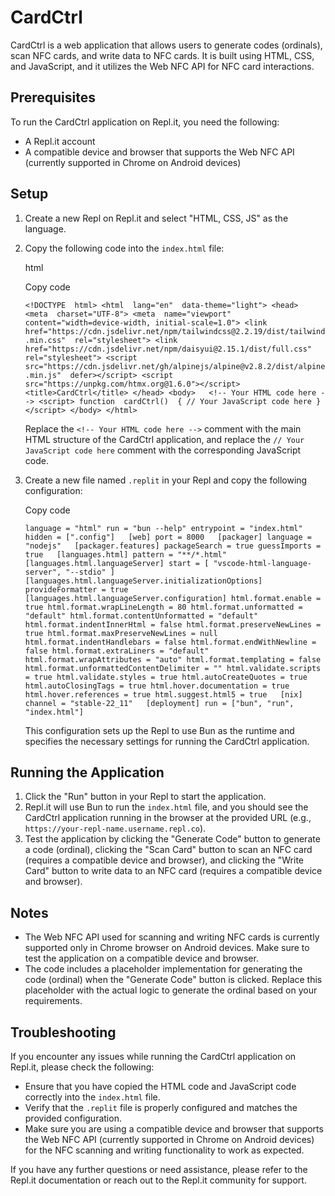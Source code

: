 
# CardCtrl

CardCtrl is a web application that allows users to generate codes (ordinals), scan NFC cards, and write data to NFC cards. It is built using HTML, CSS, and JavaScript, and it utilizes the Web NFC API for NFC card interactions.

## Prerequisites

To run the CardCtrl application on Repl.it, you need the following:

-   A Repl.it account
-   A compatible device and browser that supports the Web NFC API (currently supported in Chrome on Android devices)

## Setup

1.  Create a new Repl on Repl.it and select "HTML, CSS, JS" as the language.
2.  Copy the following code into the `index.html` file:
    
    html
    
    Copy code
    
    `<!DOCTYPE  html> <html  lang="en"  data-theme="light"> <head>   <meta  charset="UTF-8"> <meta  name="viewport"  content="width=device-width, initial-scale=1.0"> <link  href="https://cdn.jsdelivr.net/npm/tailwindcss@2.2.19/dist/tailwind.min.css"  rel="stylesheet"> <link  href="https://cdn.jsdelivr.net/npm/daisyui@2.15.1/dist/full.css"  rel="stylesheet"> <script  src="https://cdn.jsdelivr.net/gh/alpinejs/alpine@v2.8.2/dist/alpine.min.js"  defer></script> <script  src="https://unpkg.com/htmx.org@1.6.0"></script> <title>CardCtrl</title> </head> <body>   <!-- Your HTML code here --> <script> function  cardCtrl()  { // Your JavaScript code here } </script> </body> </html>`
    
    Replace the `<!-- Your HTML code here -->` comment with the main HTML structure of the CardCtrl application, and replace the `// Your JavaScript code here` comment with the corresponding JavaScript code.
3.  Create a new file named `.replit` in your Repl and copy the following configuration:
    
    Copy code
    
    `language = "html" run = "bun --help" entrypoint = "index.html"   hidden = [".config"]   [web] port = 8000   [packager] language = "nodejs"   [packager.features] packageSearch = true guessImports = true   [languages.html] pattern = "**/*.html"   [languages.html.languageServer] start = [ "vscode-html-language-server", "--stdio" ]   [languages.html.languageServer.initializationOptions] provideFormatter = true   [languages.html.languageServer.configuration] html.format.enable = true html.format.wrapLineLength = 80 html.format.unformatted = "default" html.format.contentUnformatted = "default" html.format.indentInnerHtml = false html.format.preserveNewLines = true html.format.maxPreserveNewLines = null html.format.indentHandlebars = false html.format.endWithNewline = false html.format.extraLiners = "default" html.format.wrapAttributes = "auto" html.format.templating = false html.format.unformattedContentDelimiter = "" html.validate.scripts = true html.validate.styles = true html.autoCreateQuotes = true html.autoClosingTags = true html.hover.documentation = true html.hover.references = true html.suggest.html5 = true   [nix] channel = "stable-22_11"   [deployment] run = ["bun", "run", "index.html"]`
    
    This configuration sets up the Repl to use Bun as the runtime and specifies the necessary settings for running the CardCtrl application.

## Running the Application

1.  Click the "Run" button in your Repl to start the application.
2.  Repl.it will use Bun to run the `index.html` file, and you should see the CardCtrl application running in the browser at the provided URL (e.g., `https://your-repl-name.username.repl.co`).
3.  Test the application by clicking the "Generate Code" button to generate a code (ordinal), clicking the "Scan Card" button to scan an NFC card (requires a compatible device and browser), and clicking the "Write Card" button to write data to an NFC card (requires a compatible device and browser).

## Notes

-   The Web NFC API used for scanning and writing NFC cards is currently supported only in Chrome browser on Android devices. Make sure to test the application on a compatible device and browser.
-   The code includes a placeholder implementation for generating the code (ordinal) when the "Generate Code" button is clicked. Replace this placeholder with the actual logic to generate the ordinal based on your requirements.

## Troubleshooting

If you encounter any issues while running the CardCtrl application on Repl.it, please check the following:

-   Ensure that you have copied the HTML code and JavaScript code correctly into the `index.html` file.
-   Verify that the `.replit` file is properly configured and matches the provided configuration.
-   Make sure you are using a compatible device and browser that supports the Web NFC API (currently supported in Chrome on Android devices) for the NFC scanning and writing functionality to work as expected.

If you have any further questions or need assistance, please refer to the Repl.it documentation or reach out to the Repl.it community for support.